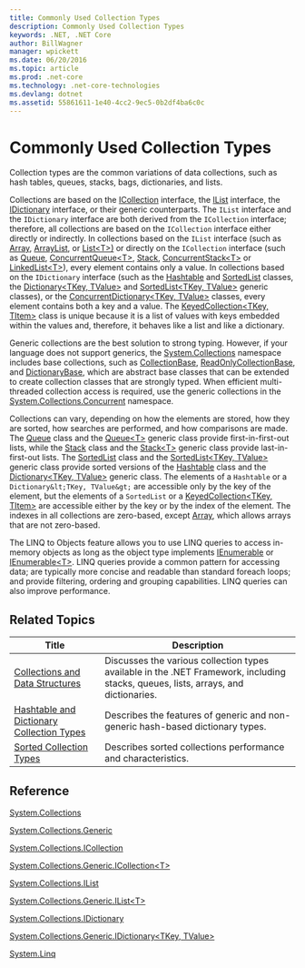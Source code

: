 ```yaml
---
title: Commonly Used Collection Types
description: Commonly Used Collection Types
keywords: .NET, .NET Core
author: BillWagner
manager: wpickett
ms.date: 06/20/2016
ms.topic: article
ms.prod: .net-core
ms.technology: .net-core-technologies
ms.devlang: dotnet
ms.assetid: 55861611-1e40-4cc2-9ec5-0b2df4ba6c0c
---
```


# Commonly Used Collection Types

Collection types are the common variations of data collections, such as hash tables, queues, stacks, bags, dictionaries, and lists.

Collections are based on the [ICollection](https://docs.microsoft.com/dotnet/core/api/System.Collections.ICollection) interface, the [IList](https://docs.microsoft.com/dotnet/core/api/System.Collections.IList) interface, the [IDictionary](https://docs.microsoft.com/dotnet/core/api/System.Collections.IDictionary) interface, or their generic counterparts. The `IList` interface and the `IDictionary` interface are both derived from the `ICollection` interface; therefore, all collections are based on the `ICollection` interface either directly or indirectly. In collections based on the `IList` interface (such as [Array](https://docs.microsoft.com/dotnet/core/api/System.Array), [ArrayList](https://docs.microsoft.com/dotnet/core/api/System.Collections.ArrayList), or [List&lt;T&gt;)](https://docs.microsoft.com/dotnet/core/api/System.Collections.Generic.List%601) or directly on the `ICollection` interface (such as [Queue](https://docs.microsoft.com/dotnet/core/api/System.Collections.Queue), [ConcurrentQueue&lt;T&gt;](https://docs.microsoft.com/dotnet/core/api/System.Collections.Concurrent.ConcurrentQueue%601), [Stack](https://docs.microsoft.com/dotnet/core/api/System.Collections.Stack), [ConcurrentStack&lt;T&gt;](https://docs.microsoft.com/dotnet/core/api/System.Collections.Concurrent.ConcurrentStack%601) or [LinkedList&lt;T&gt;](https://docs.microsoft.com/dotnet/core/api/System.Collections.Generic.LinkedList%601)), every element contains only a value. In collections based on the `IDictionary` interface (such as the [Hashtable](https://docs.microsoft.com/dotnet/core/api/System.Collections.Hashtable) and [SortedList](https://docs.microsoft.com/dotnet/core/api/System.Collections.SortedList) classes, the [Dictionary&lt;TKey, TValue&gt;](https://docs.microsoft.com/dotnet/core/api/System.Collections.Generic.Dictionary%602) and [SortedList&lt;TKey, TValue&gt;](https://docs.microsoft.com/dotnet/core/api/System.Collections.Generic.SortedList%602) generic classes), or the [ConcurrentDictionary&lt;TKey, TValue&gt;](https://docs.microsoft.com/dotnet/core/api/System.Collections.Concurrent.ConcurrentDictionary%602) classes, every element contains both a key and a value. The [KeyedCollection&lt;TKey, TItem&gt;](https://docs.microsoft.com/dotnet/core/api/System.Collections.ObjectModel.KeyedCollection%602) class is unique because it is a list of values with keys embedded within the values and, therefore, it behaves like a list and like a dictionary.

Generic collections are the best solution to strong typing. However, if your language does not support generics, the [System.Collections](https://docs.microsoft.com/dotnet/core/api/System.Collections) namespace includes base collections, such as [CollectionBase](https://docs.microsoft.com/dotnet/core/api/System.Collections.CollectionBase), [ReadOnlyCollectionBase](https://docs.microsoft.com/dotnet/core/api/System.Collections.ReadOnlyCollectionBase), and [DictionaryBase](https://docs.microsoft.com/dotnet/core/api/System.Collections.DictionaryBase), which are abstract base classes that can be extended to create collection classes that are strongly typed. When efficient multi-threaded collection access is required, use the generic collections in the [System.Collections.Concurrent](https://docs.microsoft.com/dotnet/core/api/System.Collections.Concurrent) namespace.

Collections can vary, depending on how the elements are stored, how they are sorted, how searches are performed, and how comparisons are made. The [Queue](https://docs.microsoft.com/dotnet/core/api/System.Collections.Queue) class and the [Queue&lt;T&gt;](https://docs.microsoft.com/dotnet/core/api/System.Collections.Generic.Queue%601) generic class provide first-in-first-out lists, while the [Stack](https://docs.microsoft.com/dotnet/core/api/System.Collections.Stack) class and the [Stack&lt;T&gt;](https://docs.microsoft.com/dotnet/core/api/System.Collections.Generic.Stack%601) generic class provide last-in-first-out lists. The [SortedList](https://docs.microsoft.com/dotnet/core/api/System.Collections.SortedList) class and the [SortedList&lt;TKey, TValue&gt;](https://docs.microsoft.com/dotnet/core/api/System.Collections.Generic.SortedList%602) generic class provide sorted versions of the [Hashtable](https://docs.microsoft.com/dotnet/core/api/System.Collections.Hashtable) class and the [Dictionary&lt;TKey, TValue&gt;](https://docs.microsoft.com/dotnet/core/api/System.Collections.Generic.Dictionary%602) generic class. The elements of a `Hashtable` or a `Dictionary&lt;TKey, TValue&gt;` are accessible only by the key of the element, but the elements of a `SortedList` or a [KeyedCollection&lt;TKey, TItem&gt;](https://docs.microsoft.com/dotnet/core/api/System.Collections.ObjectModel.KeyedCollection%602) are accessible either by the key or by the index of the element. The indexes in all collections are zero-based, except [Array](https://docs.microsoft.com/dotnet/core/api/System.Array), which allows arrays that are not zero-based.

The LINQ to Objects feature allows you to use LINQ queries to access in-memory objects as long as the object type implements [IEnumerable](https://docs.microsoft.com/dotnet/core/api/System.Collections.IEnumerable) or [IEnumerable&lt;T&gt;](https://docs.microsoft.com/dotnet/core/api/System.Collections.Generic.IEnumerable%601). LINQ queries provide a common pattern for accessing data; are typically more concise and readable than standard foreach loops; and provide filtering, ordering and grouping capabilities. LINQ queries can also improve performance.

## Related Topics

Title | Description
----- | -----------
[Collections and Data Structures](collections-and-data-structures.md) | Discusses the various collection types available in the .NET Framework, including stacks, queues, lists, arrays, and dictionaries.
[Hashtable and Dictionary Collection Types](hashtable-and-dictionary-collection-types.md) | Describes the features of generic and non-generic hash-based dictionary types.
[Sorted Collection Types](sorted-collection-types.md) | Describes sorted collections performance and characteristics.

## Reference

[System.Collections](https://docs.microsoft.com/dotnet/core/api/System.Collections)

[System.Collections.Generic](https://docs.microsoft.com/dotnet/core/api/System.Collections.Generic)

[System.Collections.ICollection](https://docs.microsoft.com/dotnet/core/api/System.Collections.ICollection)

[System.Collections.Generic.ICollection&lt;T&gt;](https://docs.microsoft.com/dotnet/core/api/System.Collections.Generic.ICollection%601)

[System.Collections.IList](https://docs.microsoft.com/dotnet/core/api/System.Collections.IList)

[System.Collections.Generic.IList&lt;T&gt;](https://docs.microsoft.com/dotnet/core/api/System.Collections.Generic.IList%601)

[System.Collections.IDictionary](https://docs.microsoft.com/dotnet/core/api/System.Collections.IDictionary)

[System.Collections.Generic.IDictionary&lt;TKey, TValue&gt;](https://docs.microsoft.com/dotnet/core/api/System.Collections.Generic.IDictionary%602)

[System.Linq](https://docs.microsoft.com/dotnet/core/api/System.Linq)
